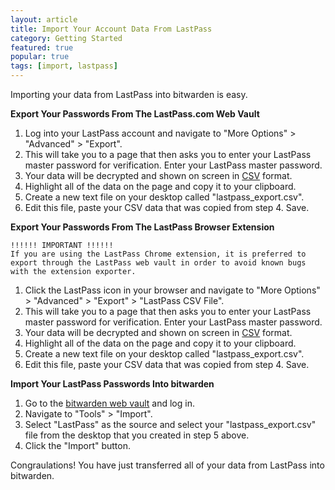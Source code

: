 ```yaml
---
layout: article
title: Import Your Account Data From LastPass
category: Getting Started
featured: true
popular: true
tags: [import, lastpass]
---
```


Importing your data from LastPass into bitwarden is easy. 

**Export Your Passwords From The LastPass.com Web Vault**

1. Log into your LastPass account and navigate to "More Options" > "Advanced" > "Export". 
2. This will take you to a page that then asks you to enter your LastPass master password for verification.
   Enter your LastPass master password.
3. Your data will be decrypted and shown on screen in [CSV][csv] format.
4. Highlight all of the data on the page and copy it to your clipboard.
5. Create a new text file on your desktop called "lastpass_export.csv".
6. Edit this file, paste your CSV data that was copied from step 4. Save.

**Export Your Passwords From The LastPass Browser Extension**

```
!!!!!! IMPORTANT !!!!!!
If you are using the LastPass Chrome extension, it is preferred to export through the LastPass web vault in order to avoid known bugs with the extension exporter.
```

1. Click the LastPass icon in your browser and navigate to "More Options" > "Advanced" > "Export" > "LastPass CSV File".
2. This will take you to a page that then asks you to enter your LastPass master password for verification.
   Enter your LastPass master password.
3. Your data will be decrypted and shown on screen in [CSV][csv] format.
4. Highlight all of the data on the page and copy it to your clipboard.
5. Create a new text file on your desktop called "lastpass_export.csv".
6. Edit this file, paste your CSV data that was copied from step 4. Save.

**Import Your LastPass Passwords Into bitwarden**

1. Go to the [bitwarden web vault][bitwarden-vault] and log in.
2. Navigate to "Tools" > "Import".
3. Select "LastPass" as the source and select your "lastpass_export.csv" file from the desktop that you created in step 5
   above.
4. Click the "Import" button.

Congraulations! You have just transferred all of your data from LastPass into bitwarden.

[csv]: https://en.wikipedia.org/wiki/Comma-separated_values
[bitwarden-vault]: https://vault.bitwarden.com
